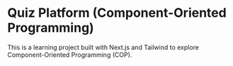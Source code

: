 # Quiz Platform (Component-Oriented Programming)

This is a learning project built with Next.js and Tailwind to explore Component-Oriented Programming (COP).
